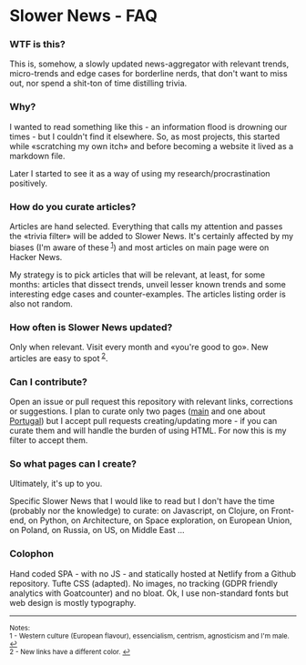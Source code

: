 # Slower News - FAQ

### WTF is this?

This is, somehow, a slowly updated news-aggregator with relevant trends, micro-trends and edge cases for borderline nerds, that don't want to miss out, nor spend a shit-ton of time distilling trivia.

### Why?

I wanted to read something like this - an information flood is drowning our times - but I couldn't find it elsewhere. So, as most projects, this started while «scratching my own itch» and before becoming a website it lived as a markdown file.

Later I started to see it as a way of using my research/procrastination positively.

### How do you curate articles?

Articles are hand selected. Everything that calls my attention and passes the «trivia filter» will be added to Slower News. It's certainly affected by my biases (I'm aware of these<sup id="refnote1"> [1](#footnote1)</sup>) and most articles on main page were on Hacker News.

My strategy is to pick articles that will be relevant, at least, for some months: articles that dissect trends, unveil lesser known trends and some interesting edge cases and counter-examples. The articles listing order is also not random.

### How often is Slower News updated?

Only when relevant. Visit every month and «you're good to go». New articles are easy to spot<sup id="refnote2"> [2](#footnote2)</sup>.

### Can I contribute?

Open an issue or pull request this repository with relevant links, corrections or suggestions. I plan to curate only two pages ([main](https://www.slowernews.com/) and one about [Portugal](https://www.slowernews.com/portugal)) but I accept pull requests creating/updating more - if you can curate them and will handle the burden of using HTML. For now this is my filter to accept them.

### So what pages can I create?

Ultimately, it's up to you.

Specific Slower News that I would like to read but I don't have the time (probably nor the knowledge) to curate: on Javascript, on Clojure, on Front-end, on Python, on Architecture, on Space exploration, on European Union, on Poland, on Russia, on US, on Middle East ...

### Colophon

Hand coded SPA - with no JS - and statically hosted at Netlify from a Github repository. Tufte CSS (adapted). No images, no tracking (GDPR friendly analytics with Goatcounter) and no bloat. Ok, I use non-standard fonts but web design is mostly typography.

---
<sup>Notes:</sup><br>
<sup><a name="footnote1">1</a> - Western culture (European flavour), essencialism, centrism, agnosticism and I'm male. [↩](#refnote1)</sup><br>
<sup><a name="footnote2">2</a> - New links have a different color. [↩](#refnote2)</sup><br>

